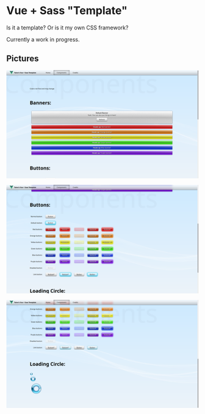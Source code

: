 # Vue + Sass "Template"
Is it a template? Or is it my own CSS framework?

Currently a work in progress.

## Pictures

![Screenshot_Banners](/public/img/Screenshot_Banners.png)

![Screenshot_Buttons](/public/img/Screenshot_Buttons.png)

![Screenshot_LoadingCircle](/public/img/Screenshot_LoadingCircle.png)